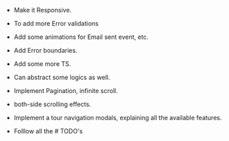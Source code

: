- Make it Responsive.
- To add more Error validations
- Add some animations for Email sent event, etc.
- Add Error boundaries.
- Add some more TS.
- Can abstract some logics as well.
- Implement Pagination, infinite scroll.
- both-side scrolling effects.
- Implement a tour navigation modals, explaining all the available features. 

- Folllow all the # TODO's

